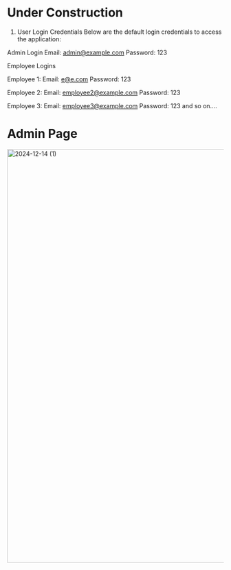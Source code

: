# Under Construction
1. User Login Credentials
Below are the default login credentials to access the application:

Admin Login
Email: admin@example.com
Password: 123

Employee Logins

Employee 1:
Email: e@e.com
Password: 123

Employee 2:
Email: employee2@example.com
Password: 123

Employee 3:
Email: employee3@example.com
Password: 123
and so on....

# Admin Page
<img width="960" alt="2024-12-14 (1)" src="https://github.com/user-attachments/assets/c25cbee9-7365-465f-867c-3783310498e9" />

